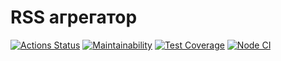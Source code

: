 # RSS агрегатор

[![Actions Status](https://github.com/aminin/frontend-project-lvl3/workflows/hexlet-check/badge.svg)](https://github.com/aminin/frontend-project-lvl3/actions)
[![Maintainability](https://api.codeclimate.com/v1/badges/c52aec91168dbe65fcfe/maintainability)](https://codeclimate.com/github/aminin/frontend-project-lvl3/maintainability)
[![Test Coverage](https://api.codeclimate.com/v1/badges/c52aec91168dbe65fcfe/test_coverage)](https://codeclimate.com/github/aminin/frontend-project-lvl3/test_coverage)
[![Node CI](https://github.com/aminin/frontend-project-lvl3/workflows/Node%20CI/badge.svg)](https://github.com/aminin/frontend-project-lvl3)
    
